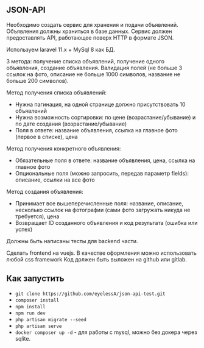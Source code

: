 ## JSON-API

Необходимо создать сервис для хранения и подачи объявлений. Объявления должны храниться в базе данных. Сервис должен предоставлять API, работающее поверх HTTP в формате JSON.

Используем laravel 11.x + MySql 8 как БД.

3 метода: получение списка объявлений, получение одного объявления, создание объявления.
Валидация полей (не больше 3 ссылок на фото, описание не больше 1000 символов, название не больше 200 символов).

Метод получения списка объявлений:

- Нужна пагинация, на одной странице должно присутствовать 10 объявлений
- Нужна возможность сортировки: по цене (возрастание/убывание) и по дате создания (возрастание/убывание)
- Поля в ответе: название объявления, ссылка на главное фото (первое в списке), цена

Метод получения конкретного объявления:

- Обязательные поля в ответе: название объявления, цена, ссылка на главное фото
- Опциональные поля (можно запросить, передав параметр fields): описание, ссылки на все фото

Метод создания объявления:

- Принимает все вышеперечисленные поля: название, описание, несколько ссылок на фотографии (сами фото загружать никуда не требуется), цена
- Возвращает ID созданного объявления и код результата (ошибка или успех)

Должны быть написаны тесты для backend части.

Сделать frontend на vuejs. В качестве оформления можно использовать любой css framework
Код должен быть выложен на github или gitlab.

## Как запустить
- `git clone https://github.com/eyelessA/json-api-test.git`
- `composer install`
- `npm install`
- `npm run dev`
- `php artisan migrate --seed`
- `php artisan serve`
- `docker composer up -d` - для работы с mysql, можно без докера через sqlite.
